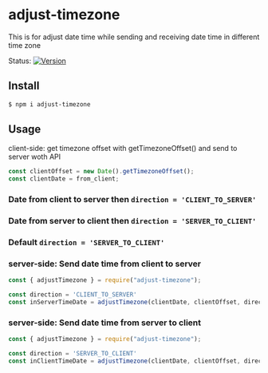# adjust-timezone
This is for adjust date time while sending and receiving date time in different time zone 

Status:
[![Version](https://img.shields.io/npm/v/adjust-timezone.svg?label=version)](https://www.npmjs.com/package/adjust-timezone)

## Install

```bash
$ npm i adjust-timezone
```


## Usage

client-side: get timezone offset with getTimezoneOffset() and send to server woth API

```javascript
const clientOffset = new Date().getTimezoneOffset(); 
const clientDate = from_client;
```
### Date from client to server then ```direction = 'CLIENT_TO_SERVER'```
### Date from server to client then ```direction = 'SERVER_TO_CLIENT'```
### Default ```direction = 'SERVER_TO_CLIENT'```


### server-side: Send date time from client to server
```javascript
const { adjustTimezone } = require("adjust-timezone");

const direction = 'CLIENT_TO_SERVER'
const inServerTimeDate = adjustTimezone(clientDate, clientOffset, direction)
```

### server-side: Send date time from server to client
```javascript
const { adjustTimezone } = require("adjust-timezone");

const direction = 'SERVER_TO_CLIENT'
const inClientTimeDate = adjustTimezone(clientDate, clientOffset, direction)
```